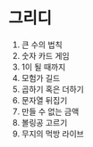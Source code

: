 # 그리디

1. 큰 수의 법칙
2. 숫자 카드 게임
3. 1이 될 때까지
4. 모험가 길드
5. 곱하기 혹은 더하기
6. 문자열 뒤집기
7. 만들 수 없는 금액
8. 볼링공 고르기
9. 무지의 먹방 라이브

